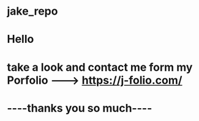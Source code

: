 # jake_repo
# Hello

# take a look and contact me form my Porfolio ---> https://j-folio.com/

# ----thanks you so much----
